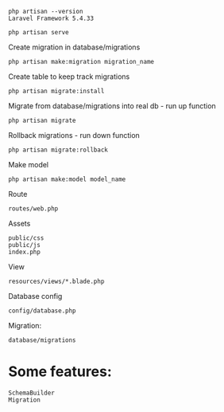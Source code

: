 ```
php artisan --version
Laravel Framework 5.4.33
```
```
php artisan serve
```
Create migration in database/migrations
```
php artisan make:migration migration_name
```
Create table to keep track migrations
```
php artisan migrate:install
```
Migrate from database/migrations into real db - run up function
```
php artisan migrate
```
Rollback migrations - run down function
```
php artisan migrate:rollback
```
Make model
```
php artisan make:model model_name
```
Route
```
routes/web.php
```
Assets
```
public/css
public/js
index.php
```
View
```
resources/views/*.blade.php
```
Database config
```
config/database.php
```
Migration:
```
database/migrations
```

# Some features:
```
SchemaBuilder
Migration
```
